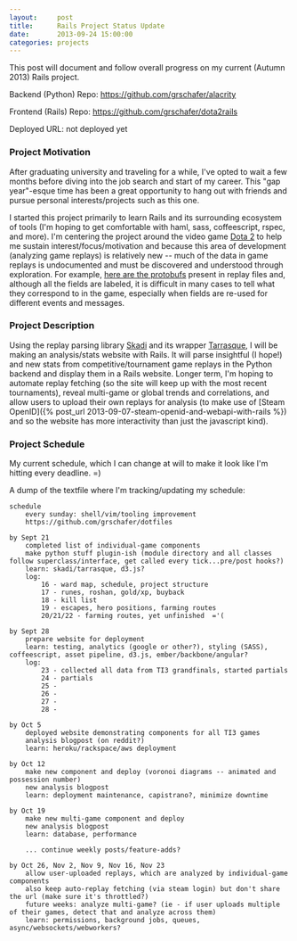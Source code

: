 ```yaml
---
layout:     post
title:      Rails Project Status Update
date:       2013-09-24 15:00:00
categories: projects
---
```


This post will document and follow overall progress on my current (Autumn 2013) Rails project.

Backend (Python) Repo: <https://github.com/grschafer/alacrity>

Frontend (Rails) Repo: <https://github.com/grschafer/dota2rails>

Deployed URL: not deployed yet

### Project Motivation

After graduating university and traveling for a while, I've opted to wait a few months before diving into the job search and start of my career. This "gap year"-esque time has been a great opportunity to hang out with friends and pursue personal interests/projects such as this one.

I started this project primarily to learn Rails and its surrounding ecosystem of tools (I'm hoping to get comfortable with haml, sass, coffeescript, rspec, and more). I'm centering the project around the video game [Dota 2] to help me sustain interest/focus/motivation and because this area of development (analyzing game replays) is relatively new -- much of the data in game replays is undocumented and must be discovered and understood through exploration. For example, [here are the protobufs][pbufs] present in replay files and, although all the fields are labeled, it is difficult in many cases to tell what they correspond to in the game, especially when fields are re-used for different events and messages.

### Project Description

Using the replay parsing library [Skadi] and its wrapper [Tarrasque], I will be making an analysis/stats website with Rails. It will parse insightful (I hope!) and new stats from competitive/tournament game replays in the Python backend and display them in a Rails website. Longer term, I'm hoping to automate replay fetching (so the site will keep up with the most recent tournaments), reveal multi-game or global trends and correlations, and allow users to upload their own replays for analysis (to make use of [Steam OpenID]({% post_url 2013-09-07-steam-openid-and-webapi-with-rails %}) and so the website has more interactivity than just the javascript kind).

### Project Schedule

My current schedule, which I can change at will to make it look like I'm hitting every deadline.  =)

A dump of the textfile where I'm tracking/updating my schedule:

```
schedule
	every sunday: shell/vim/tooling improvement
	https://github.com/grschafer/dotfiles

by Sept 21
	completed list of individual-game components
	make python stuff plugin-ish (module directory and all classes follow superclass/interface, get called every tick...pre/post hooks?)
	learn: skadi/tarrasque, d3.js?
	log:
		16 - ward map, schedule, project structure
		17 - runes, roshan, gold/xp, buyback
		18 - kill list
		19 - escapes, hero positions, farming routes
		20/21/22 - farming routes, yet unfinished  ='(

by Sept 28
	prepare website for deployment
	learn: testing, analytics (google or other?), styling (SASS), coffeescript, asset pipeline, d3.js, ember/backbone/angular?
	log:
		23 - collected all data from TI3 grandfinals, started partials
		24 - partials
		25 - 
		26 - 
		27 - 
		28 - 

by Oct 5
	deployed website demonstrating components for all TI3 games
	analysis blogpost (on reddit?)
	learn: heroku/rackspace/aws deployment

by Oct 12
	make new component and deploy (voronoi diagrams -- animated and possession number)
	new analysis blogpost
	learn: deployment maintenance, capistrano?, minimize downtime
	
by Oct 19
	make new multi-game component and deploy
	new analysis blogpost
	learn: database, performance

	... continue weekly posts/feature-adds?

by Oct 26, Nov 2, Nov 9, Nov 16, Nov 23
	allow user-uploaded replays, which are analyzed by individual-game components
	also keep auto-replay fetching (via steam login) but don't share the url (make sure it's throttled?)
	future weeks: analyze multi-game? (ie - if user uploads multiple of their games, detect that and analyze across them)
	learn: permissions, background jobs, queues, async/websockets/webworkers?
```

[Dota 2]: http://dota2.com
[pbufs]: https://github.com/skadistats/skadi/tree/master/protobuf
[Skadi]: https://github.com/skadistats/skadi
[Tarrasque]: https://github.com/skadistats/Tarrasque

